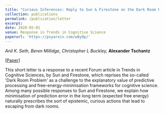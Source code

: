 ```yaml
---
title: "Curious Inferences: Reply to Sun & Firestone on the Dark Room Problem"
collection: publications
permalink: /publication/letter
excerpt: 
date: 2020-05-01
venue: Response in Trends in Cognitive Science
paperurl: 'https://psyarxiv.com/w8y9p/'
---
```


_Anil K. Seth, Beren Millidge, Christopher L Buckley,_ __Alexander Tschantz__

[[Paper](https://psyarxiv.com/w8y9p/)] 

This short letter is a response to a recent Forum article in Trends in Cognitive Sciences, by Sun and Firestone, which reprises the so-called 'Dark Room Problem' as a challenge to the explanatory value of predictive processing and free-energy-minimisation frameworks for cognitive science. Among many possible responses to Sun and Firestone, we explain how minimisation of prediction error in the long term (expected free energy) naturally prescribes the sort of epistemic, curious actions that lead to escaping from dark rooms.
